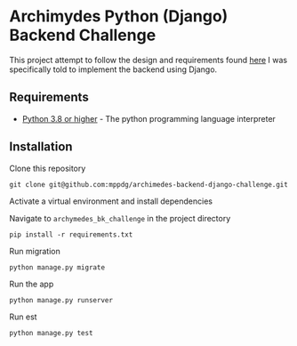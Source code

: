 # Archimydes Python (Django) Backend Challenge
This project attempt to follow the design and requirements found [here](https://github.com/Archimydes/node-backend-bootstrap)
I was specifically told to implement the backend using Django.

## Requirements

- [Python 3.8 or higher](https://www.python.org/) - The python programming language interpreter

## Installation
Clone this repository

```shell
git clone git@github.com:mppdg/archimedes-backend-django-challenge.git
```

Activate a virtual environment and install dependencies

Navigate to `archymedes_bk_challenge` in the project directory

```shell
pip install -r requirements.txt
```

Run migration

```shell
python manage.py migrate
```


Run the app

```shell
python manage.py runserver
```

Run est

```shell
python manage.py test
```

